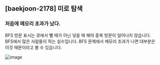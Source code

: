 ## [baekjoon-2178] 미로 탐색

### 처음에 메모리 초과가 났다.

BFS 방문 표시는 큐에서 뺄 때가 아닌 넣을 때 해야 중복 방문이 일어나지 않습니다. 
BFS에서 많은 사람들이 하는 실수입니다. 
BFS 문제에서 메모리 초과가 나면 대부분은 이것 때문이라고 볼 수 있습니다.

![image](https://user-images.githubusercontent.com/22045163/93305485-8a93fc80-f839-11ea-83ea-6d62f870a772.png)
